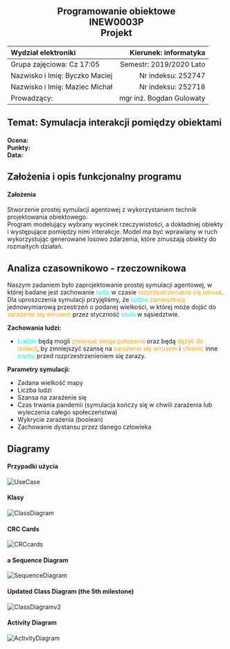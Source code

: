 <center>
	<h2>
		Programowanie obiektowe <br>
		INEW0003P <br>
		Projekt
	</h2>


|      Wydział elektroniki       |  Kierunek: informatyka  |
|:-------------------------------|------------------------:|
| Grupa zajęciowa: Cz 17:05      | Semestr: 2019/2020 Lato |
| Nazwisko i Imię: Byczko Maciej | Nr indeksu: 252747      |
| Nazwisko i Imię: Maziec Michał | Nr indeksu: 252718      |
| Prowadzący:                    | mgr inż. Bogdan Gulowaty|
</center>

## Temat: Symulacja interakcji pomiędzy obiektami

<h4>
Ocena:<br>
Punkty:<br>
Data: <br>
</h4>

## Założenia i opis funkcjonalny programu

#### Założenia

Stworzenie prostej symulacji agentowej z wykorzystaniem technik projektowania obiektowego.<br>
Program modelujący wybrany wycinek rzeczywistości, a dokładniej obiekty i występujące pomiędzy nimi interakcje. Model ma być wprawiany w ruch wykorzystując generowane losowo zdarzenia, które zmuszają obiekty do rozmaitych działań.


## Analiza czasownikowo - rzeczownikowa

 Naszym zadaniem było zaprojektowanie prostej symulacji agentowej, w której badane jest zachowanie 
 <span style="color: cyan">ludzi</span> w czasie <span style="color: orange">rozprzestrzeniania się wirusa</span>. Dla uproszczenia symulacji przyjęliśmy, że <span style="color: cyan">ludzie</span> <span style="color: orange">zamieszkują</span> jednowymiarową przestrzeń o podanej wielkości, w której może dojść do <span style="color: orange">zarażenia się wirusem</span> przez styczność <span style="color: cyan">osób</span> w sąsiedztwie.

**Zachowania ludzi:**
- <span style="color: cyan">Ludzie</span> będą mogli <span style="color: orange">zmieniać swoje położenie</span> oraz będą <span style="color: orange">dążyli do izolacji</span>, by zmniejszyć szansę na <span style="color: orange">zarażenie się wirusem</span> i <span style="color: orange">chronić</span> inne <span style="color: cyan">osoby</span> przed rozprzestrzenieniem się zarazy. 

**Parametry symulacji:**
- Zadana wielkość mapy
- Liczba ludzi
- Szansa na zarażenie się
- Czas trwania pandemii (symulacja kończy się w chwili zarażenia lub wyleczenia całego społeczeństwa)
- Wykrycie zarażenia (boolean)
- Zachowanie dystansu przez danego człowieka


## Diagramy
#### Przypadki użycia
![UseCase](pictures/../Dokumentacja/pictures/usage%20diagram.png)

#### Klasy

![ClassDiagram](pictures/../Dokumentacja/pictures/diagram_main.png)

#### CRC Cards

![CRCcards](pictures/../Dokumentacja/pictures/CRC.PNG)

#### a Sequence Diagram

![SequenceDiagram](pictures/../Dokumentacja/pictures/Sequence_Diagram.png)

#### Updated Class Diagram (the 5th milestone)

![ClassDiagramv2](pictures/../Dokumentacja/pictures/ClassDiagramv2.png)

#### Activity Diagram

![ActivityDiagram](pictures/../Dokumentacja/pictures/ActivityDiagramv2.png)



